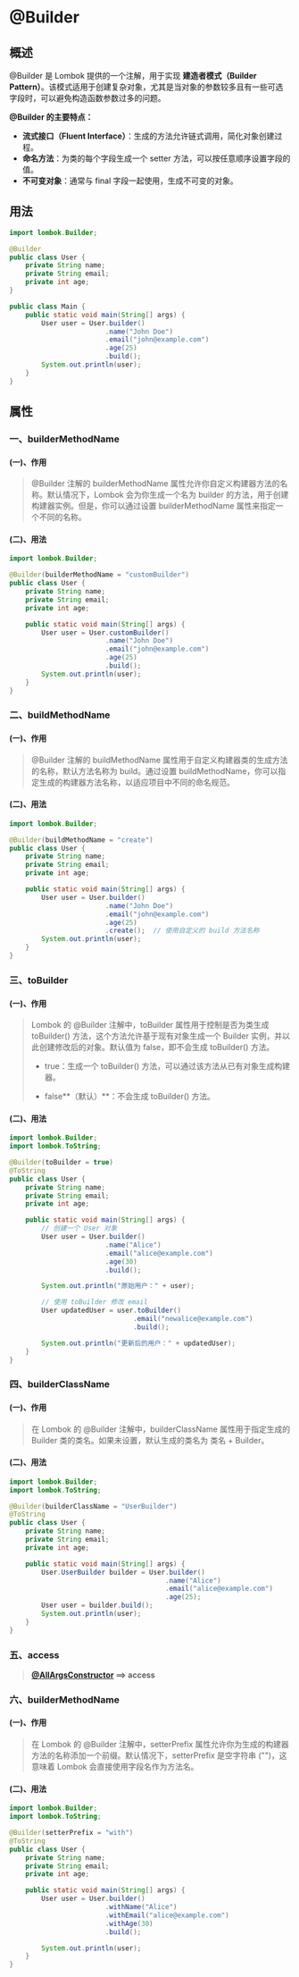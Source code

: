 # @Builder

## 概述

@Builder 是 Lombok 提供的一个注解，用于实现 **建造者模式（Builder Pattern）**。该模式适用于创建复杂对象，尤其是当对象的参数较多且有一些可选字段时，可以避免构造函数参数过多的问题。

**@Builder 的主要特点：**

- **流式接口（Fluent Interface）**：生成的方法允许链式调用，简化对象创建过程。
- **命名方法**：为类的每个字段生成一个 setter 方法，可以按任意顺序设置字段的值。
- **不可变对象**：通常与 final 字段一起使用，生成不可变的对象。



## 用法

```java
import lombok.Builder;

@Builder
public class User {
    private String name;
    private String email;
    private int age;
}

public class Main {
    public static void main(String[] args) {
        User user = User.builder()
                        .name("John Doe")
                        .email("john@example.com")
                        .age(25)
                        .build();
        System.out.println(user);
    }
}
```



## 属性

### 一、builderMethodName

#### (一)、作用

> @Builder 注解的 builderMethodName 属性允许你自定义构建器方法的名称。默认情况下，Lombok 会为你生成一个名为 builder 的方法，用于创建构建器实例。但是，你可以通过设置 builderMethodName 属性来指定一个不同的名称。

#### (二)、用法

```java
import lombok.Builder;

@Builder(builderMethodName = "customBuilder")
public class User {
    private String name;
    private String email;
    private int age;

    public static void main(String[] args) {
        User user = User.customBuilder()
                        .name("John Doe")
                        .email("john@example.com")
                        .age(25)
                        .build();
        System.out.println(user);
    }
}
```





### 二、buildMethodName

#### (一)、作用

> @Builder 注解的 buildMethodName 属性用于自定义构建器类的生成方法的名称，默认方法名称为 build。通过设置 buildMethodName，你可以指定生成的构建器方法名称，以适应项目中不同的命名规范。

#### (二)、用法

```java
import lombok.Builder;

@Builder(buildMethodName = "create")
public class User {
    private String name;
    private String email;
    private int age;

    public static void main(String[] args) {
        User user = User.builder()
                        .name("John Doe")
                        .email("john@example.com")
                        .age(25)
                        .create();  // 使用自定义的 build 方法名称
        System.out.println(user);
    }
}
```



### 三、toBuilder

#### (一)、作用

> Lombok 的 @Builder 注解中，toBuilder 属性用于控制是否为类生成 toBuilder() 方法，这个方法允许基于现有对象生成一个 Builder 实例，并以此创建修改后的对象。默认值为 false，即不会生成 toBuilder() 方法。
>
> - true：生成一个 toBuilder() 方法，可以通过该方法从已有对象生成构建器。
>
> - false**（默认）**：不会生成 toBuilder() 方法。

#### (二)、用法

```java
import lombok.Builder;
import lombok.ToString;

@Builder(toBuilder = true)
@ToString
public class User {
    private String name;
    private String email;
    private int age;

    public static void main(String[] args) {
        // 创建一个 User 对象
        User user = User.builder()
                        .name("Alice")
                        .email("alice@example.com")
                        .age(30)
                        .build();

        System.out.println("原始用户：" + user);

        // 使用 toBuilder 修改 email
        User updatedUser = user.toBuilder()
                               .email("newalice@example.com")
                               .build();

        System.out.println("更新后的用户：" + updatedUser);
    }
}
```



### 四、builderClassName

#### (一)、作用

> 在 Lombok 的 @Builder 注解中，builderClassName 属性用于指定生成的 Builder 类的类名。如果未设置，默认生成的类名为 类名 + Builder。
>
> 

#### (二)、用法

```java
import lombok.Builder;
import lombok.ToString;

@Builder(builderClassName = "UserBuilder")
@ToString
public class User {
    private String name;
    private String email;
    private int age;

    public static void main(String[] args) {
        User.UserBuilder builder = User.builder()
                                       .name("Alice")
                                       .email("alice@example.com")
                                       .age(25);
        User user = builder.build();
        System.out.println(user);
    }
}
```



### 五、access

> **[@AllArgsConstructor](./@AllArgsConstructor.md) ==> access**



### 六、builderMethodName

#### (一)、作用

> 在 Lombok 的 @Builder 注解中，setterPrefix 属性允许你为生成的构建器方法的名称添加一个前缀。默认情况下，setterPrefix 是空字符串 ("")，这意味着 Lombok 会直接使用字段名作为方法名。

#### (二)、用法

```java
import lombok.Builder;
import lombok.ToString;

@Builder(setterPrefix = "with")
@ToString
public class User {
    private String name;
    private String email;
    private int age;

    public static void main(String[] args) {
        User user = User.builder()
                        .withName("Alice")
                        .withEmail("alice@example.com")
                        .withAge(30)
                        .build();

        System.out.println(user);
    }
}
```

